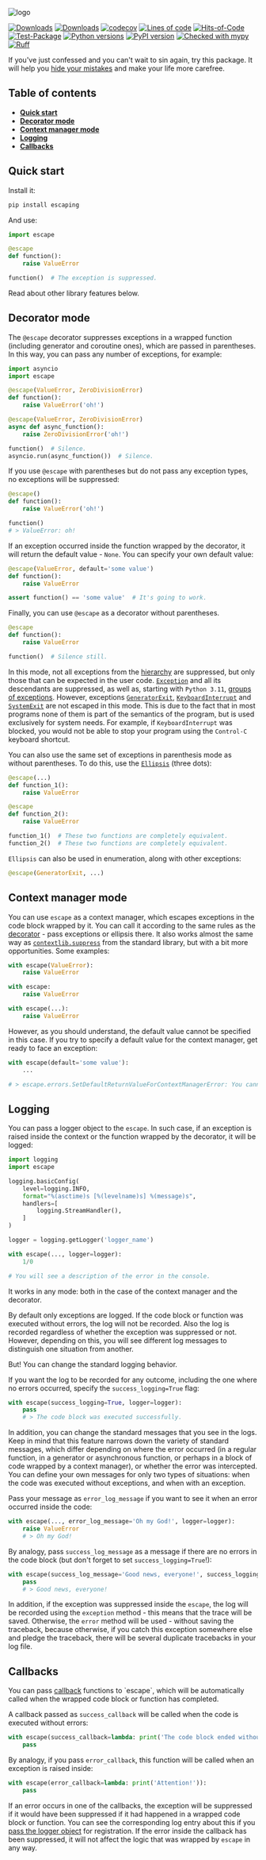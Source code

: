 ![logo](https://raw.githubusercontent.com/pomponchik/escaping/develop/docs/assets/logo_16.svg)

[![Downloads](https://static.pepy.tech/badge/escaping/month)](https://pepy.tech/project/escaping)
[![Downloads](https://static.pepy.tech/badge/escaping)](https://pepy.tech/project/escaping)
[![codecov](https://codecov.io/gh/pomponchik/escaping/graph/badge.svg?token=q7eAfV5g7q)](https://codecov.io/gh/pomponchik/escaping)
[![Lines of code](https://sloc.xyz/github/pomponchik/escaping/?category=code)](https://github.com/boyter/scc/)
[![Hits-of-Code](https://hitsofcode.com/github/pomponchik/escaping?branch=main)](https://hitsofcode.com/github/pomponchik/escaping/view?branch=main)
[![Test-Package](https://github.com/pomponchik/escaping/actions/workflows/tests_and_coverage.yml/badge.svg)](https://github.com/pomponchik/escaping/actions/workflows/tests_and_coverage.yml)
[![Python versions](https://img.shields.io/pypi/pyversions/escaping.svg)](https://pypi.python.org/pypi/escaping)
[![PyPI version](https://badge.fury.io/py/escaping.svg)](https://badge.fury.io/py/escaping)
[![Checked with mypy](http://www.mypy-lang.org/static/mypy_badge.svg)](http://mypy-lang.org/)
[![Ruff](https://img.shields.io/endpoint?url=https://raw.githubusercontent.com/astral-sh/ruff/main/assets/badge/v2.json)](https://github.com/astral-sh/ruff)


If you've just confessed and you can't wait to sin again, try this package. It will help you [hide your mistakes](https://en.wikipedia.org/wiki/Error_hiding) and make your life more carefree.


## Table of contents

- [**Quick start**](#quick-start)
- [**Decorator mode**](#decorator-mode)
- [**Context manager mode**](#context-manager-mode)
- [**Logging**](#logging)
- [**Callbacks**](#callbacks)


## Quick start

Install it:

```bash
pip install escaping
```

And use:

```python
import escape

@escape
def function():
    raise ValueError

function()  # The exception is suppressed.
```

Read about other library features below.


## Decorator mode

The `@escape` decorator suppresses exceptions in a wrapped function (including generator and coroutine ones), which are passed in parentheses. In this way, you can pass any number of exceptions, for example:

```python
import asyncio
import escape

@escape(ValueError, ZeroDivisionError)
def function():
    raise ValueError('oh!')

@escape(ValueError, ZeroDivisionError)
async def async_function():
    raise ZeroDivisionError('oh!')

function()  # Silence.
asyncio.run(async_function())  # Silence.
```

If you use `@escape` with parentheses but do not pass any exception types, no exceptions will be suppressed:

```python
@escape()
def function():
    raise ValueError('oh!')

function()
# > ValueError: oh!
```

If an exception occurred inside the function wrapped by the decorator, it will return the default value - `None`. You can specify your own default value:

```python
@escape(ValueError, default='some value')
def function():
    raise ValueError

assert function() == 'some value'  # It's going to work.
```

Finally, you can use `@escape` as a decorator without parentheses.

```python
@escape
def function():
    raise ValueError

function()  # Silence still.
```

In this mode, not all exceptions from the [hierarchy](https://docs.python.org/3/library/exceptions.html#exception-hierarchy) are suppressed, but only those that can be expected in the user code.  [`Exception`](https://docs.python.org/3/library/exceptions.html#Exception) and all its descendants are suppressed, as well as, starting with `Python 3.11`, [groups of exceptions](https://docs.python.org/3/library/exceptions.html#exception-groups). However, exceptions [`GeneratorExit`](https://docs.python.org/3/library/exceptions.html#GeneratorExit), [`KeyboardInterrupt`](https://docs.python.org/3/library/exceptions.html#KeyboardInterrupt) and [`SystemExit`](https://docs.python.org/3/library/exceptions.html#SystemExit) are not escaped in this mode. This is due to the fact that in most programs none of them is part of the semantics of the program, but is used exclusively for system needs. For example, if `KeyboardInterrupt` was blocked, you would not be able to stop your program using the `Control-C` keyboard shortcut.

You can also use the same set of exceptions in parenthesis mode as without parentheses. To do this, use the [`Ellipsis`](https://docs.python.org/dev/library/constants.html#Ellipsis) (three dots):

```python
@escape(...)
def function_1():
    raise ValueError

@escape
def function_2():
    raise ValueError

function_1()  # These two functions are completely equivalent.
function_2()  # These two functions are completely equivalent.
```

`Ellipsis` can also be used in enumeration, along with other exceptions:

```python
@escape(GeneratorExit, ...)
```


## Context manager mode

You can use `escape` as a context manager, which escapes exceptions in the code block wrapped by it. You can call it according to the same rules as the [decorator](#decorator-mode) - pass exceptions or ellipsis there. It also works almost the same way as [`contextlib.suppress`](https://docs.python.org/3/library/contextlib.html#contextlib.suppress) from the standard library, but with a bit more opportunities. Some examples:

```python
with escape(ValueError):
    raise ValueError

with escape:
    raise ValueError

with escape(...):
    raise ValueError
```

However, as you should understand, the default value cannot be specified in this case. If you try to specify a default value for the context manager, get ready to face an exception:

```python
with escape(default='some value'):
    ...

# > escape.errors.SetDefaultReturnValueForContextManagerError: You cannot set a default value for the context manager. This is only possible for the decorator.
```


## Logging

You can pass a logger object to the `escape`. In such case, if an exception is raised inside the context or the function wrapped by the decorator, it will be logged:

```python
import logging
import escape

logging.basicConfig(
    level=logging.INFO,
    format="%(asctime)s [%(levelname)s] %(message)s",
    handlers=[
        logging.StreamHandler(),
    ]
)

logger = logging.getLogger('logger_name')

with escape(..., logger=logger):
    1/0

# You will see a description of the error in the console.
```

It works in any mode: both in the case of the context manager and the decorator.

By default only exceptions are logged. If the code block or function was executed without errors, the log will not be recorded. Also the log is recorded regardless of whether the exception was suppressed or not. However, depending on this, you will see different log messages to distinguish one situation from another.

But! You can change the standard logging behavior.

If you want the log to be recorded for any outcome, including the one where no errors occurred, specify the `success_logging=True` flag:

```python
with escape(success_logging=True, logger=logger):
    pass
    # > The code block was executed successfully.
```

In addition, you can change the standard messages that you see in the logs. Keep in mind that this feature narrows down the variety of standard messages, which differ depending on where the error occurred (in a regular function, in a generator or asynchronous function, or perhaps in a block of code wrapped by a context manager), or whether the error was intercepted. You can define your own messages for only two types of situations: when the code was executed without exceptions, and when with an exception.

Pass your message as `error_log_message` if you want to see it when an error occurred inside the code:

```python
with escape(..., error_log_message='Oh my God!', logger=logger):
    raise ValueError
    # > Oh my God!
```

By analogy, pass `success_log_message` as a message if there are no errors in the code block (but don't forget to set `success_logging=True`!):

```python
with escape(success_log_message='Good news, everyone!', success_logging=True, logger=logger):
    pass
    # > Good news, everyone!
```

In addition, if the exception was suppressed inside the `escape`, the log will be recorded using the `exception` method - this means that the trace will be saved. Otherwise, the `error` method will be used - without saving the traceback, because otherwise, if you catch this exception somewhere else and pledge the traceback, there will be several duplicate tracebacks in your log file.


## Callbacks

You can pass [callback](https://en.wikipedia.org/wiki/Callback_(computer_programming)) functions to `escape`, which will be automatically called when the wrapped code block or function has completed.

A callback passed as `success_callback` will be called when the code is executed without errors:

```python
with escape(success_callback=lambda: print('The code block ended without errors.')):
    pass
```

By analogy, if you pass `error_callback`, this function will be called when an exception is raised inside:

```python
with escape(error_callback=lambda: print('Attention!')):
    pass
```

If an error occurs in one of the callbacks, the exception will be suppressed if it would have been suppressed if it had happened in a wrapped code block or function. You can see the corresponding log entry about this if you [pass the logger object](#logging) for registration. If the error inside the callback has been suppressed, it will not affect the logic that was wrapped by `escape` in any way.
